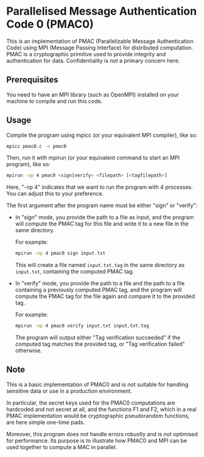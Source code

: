 # Parallelised Message Authentication Code 0 (PMAC0)

This is an implementation of PMAC (Parallelizable Message Authentication Code) using MPI (Message Passing Interface) for distributed computation. PMAC is a cryptographic primitive used to provide integrity and authentication for data. Confidentiality is _not_ a primary concern here.

## Prerequisites

You need to have an MPI library (such as OpenMPI) installed on your machine to compile and run this code.

## Usage

Compile the program using mpicc (or your equivalent MPI compiler), like so:

```sh
mpicc pmac0.c -o pmac0
```

Then, run it with mpirun (or your equivalent command to start an MPI program), like so:

```sh
mpirun -np 4 pmac0 <sign|verify> <filepath> [<tagfilepath>]
```

Here, "-np 4" indicates that we want to run the program with 4 processes. You can adjust this to your preference.

The first argument after the program name must be either "sign" or "verify":

- In "sign" mode, you provide the path to a file as input, and the program will compute the PMAC tag for this file and write it to a new file in the same directory.

  For example:

  ```sh
  mpirun -np 4 pmac0 sign input.txt
  ```

  This will create a file named `input.txt.tag` in the same directory as `input.txt`, containing the computed PMAC tag.

- In "verify" mode, you provide the path to a file and the path to a file containing a previously computed PMAC tag, and the program will compute the PMAC tag for the file again and compare it to the provided tag.

  For example:

  ```sh
  mpirun -np 4 pmac0 verify input.txt input.txt.tag
  ```

  The program will output either "Tag verification succeeded" if the computed tag matches the provided tag, or "Tag verification failed" otherwise.

## Note

This is a basic implementation of PMAC0 and is not suitable for handling sensitive data or use in a production environment.

In particular, the secret keys used for the PMAC0 computations are hardcoded and not secret at all, and the functions F1 and F2, which in a real PMAC implementation would be cryptographic pseudorandom functions, are here simple one-time pads.

Moreover, this program does not handle errors robustly and is not optimised for performance. Its purpose is to illustrate how PMAC0 and MPI can be used together to compute a MAC in parallel.

